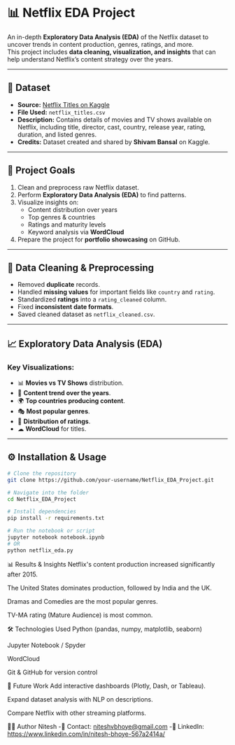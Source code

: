 # 📊 Netflix EDA Project

An in-depth **Exploratory Data Analysis (EDA)** of the Netflix dataset to uncover trends in content production, genres, ratings, and more.  
This project includes **data cleaning, visualization, and insights** that can help understand Netflix’s content strategy over the years.

---

## 📂 Dataset
- **Source:** [Netflix Titles on Kaggle](https://www.kaggle.com/datasets/shivamb/netflix-shows)
- **File Used:** `netflix_titles.csv`
- **Description:** Contains details of movies and TV shows available on Netflix, including title, director, cast, country, release year, rating, duration, and listed genres.
- **Credits:** Dataset created and shared by **Shivam Bansal** on Kaggle.

---

## 🎯 Project Goals
1. Clean and preprocess raw Netflix dataset.
2. Perform **Exploratory Data Analysis (EDA)** to find patterns.
3. Visualize insights on:
   - Content distribution over years
   - Top genres & countries
   - Ratings and maturity levels
   - Keyword analysis via **WordCloud**
4. Prepare the project for **portfolio showcasing** on GitHub.

---

## 🧹 Data Cleaning & Preprocessing
- Removed **duplicate** records.
- Handled **missing values** for important fields like `country` and `rating`.
- Standardized **ratings** into a `rating_cleaned` column.
- Fixed **inconsistent date formats**.
- Saved cleaned dataset as `netflix_cleaned.csv`.

---

## 📈 Exploratory Data Analysis (EDA)
### Key Visualizations:
- 📊 **Movies vs TV Shows** distribution.
- 📅 **Content trend over the years**.
- 🌍 **Top countries producing content**.
- 🎭 **Most popular genres**.
- 🔞 **Distribution of ratings**.
- ☁ **WordCloud** for titles.

---

## ⚙ Installation & Usage
```bash
# Clone the repository
git clone https://github.com/your-username/Netflix_EDA_Project.git

# Navigate into the folder
cd Netflix_EDA_Project

# Install dependencies
pip install -r requirements.txt

# Run the notebook or script
jupyter notebook notebook.ipynb
# OR
python netflix_eda.py
```

📊 Results & Insights
Netflix's content production increased significantly after 2015.

The United States dominates production, followed by India and the UK.

Dramas and Comedies are the most popular genres.

TV-MA rating (Mature Audience) is most common.

🛠 Technologies Used
Python (pandas, numpy, matplotlib, seaborn)

Jupyter Notebook / Spyder

WordCloud

Git & GitHub for version control

🚀 Future Work
Add interactive dashboards (Plotly, Dash, or Tableau).

Expand dataset analysis with NLP on descriptions.

Compare Netflix with other streaming platforms.

👨‍💻 Author
Nitesh
-📧 Contact: niteshvbhoye@gmail.com
-🔗 LinkedIn: https://www.linkedin.com/in/nitesh-bhoye-567a2414a/
